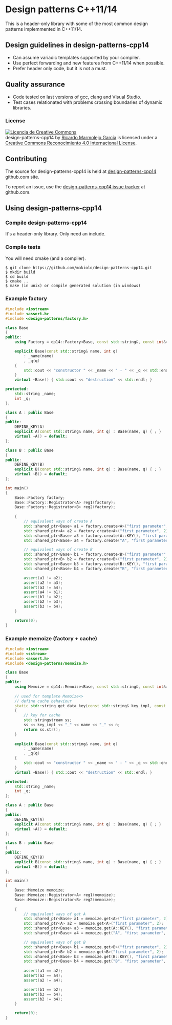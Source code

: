 # Design patterns C++11/14

This is a header-only library with some of the most common design patterns implemmented in C++11/14.

## Design guidelines in design-patterns-cpp14

* Can assume variadic templates supported by your compiler.
* Use perfect forwarding and new features from C++11/14 when possible.
* Prefer header only code, but it is not a must.

## Quality assurance

* Code tested on last versions of gcc, clang and Visual Studio.
* Test cases relationated with problems crossing boundaries of dynamic libraries.

### License

<a rel="license" href="http://creativecommons.org/licenses/by/4.0/"><img alt="Licencia de Creative Commons" style="border-width:0" src="https://i.creativecommons.org/l/by/4.0/88x31.png" /></a><br /><span xmlns:dct="http://purl.org/dc/terms/" href="http://purl.org/dc/dcmitype/Text" property="dct:title" rel="dct:type">design-patterns-cpp14</span> by <a xmlns:cc="http://creativecommons.org/ns#" href="https://github.com/makiolo/design-patterns-cpp14" property="cc:attributionName" rel="cc:attributionURL">Ricardo Marmolejo García</a> is licensed under a <a rel="license" href="http://creativecommons.org/licenses/by/4.0/">Creative Commons Reconocimiento 4.0 Internacional License</a>.

## Contributing

The source for design-patterns-cpp14 is held at [design-patterns-cpp14](https://github.com/makiolo/design-patterns-cpp14) github.com site.

To report an issue, use the [design-patterns-cpp14 issue tracker](https://github.com/makiolo/design-patterns-cpp14/issues) at github.com.

## Using design-patterns-cpp14

### Compile design-patterns-cpp14
It's a header-only library. Only need an include.

### Compile tests
You will need cmake (and a compiler).

```
$ git clone https://github.com/makiolo/design-patterns-cpp14.git
$ mkdir build
$ cd build
$ cmake ..
$ make (in unix) or compile generated solution (in windows)
```

### Example factory
```CPP
#include <iostream>
#include <assert.h>
#include <design-patterns/factory.h>

class Base
{
public:
	using Factory = dp14::Factory<Base, const std::string&, const int&>;

	explicit Base(const std::string& name, int q)
		: _name(name)
		, _q(q)
	{
		std::cout << "constructor " << _name << " - " << _q << std::endl;
	}
	virtual ~Base() { std::cout << "destruction" << std::endl; }

protected:
	std::string _name;
	int _q;
};

class A : public Base
{
public:
	DEFINE_KEY(A)
	explicit A(const std::string& name, int q) : Base(name, q) { ; }
	virtual ~A() = default;
};

class B : public Base
{
public:
	DEFINE_KEY(B)
	explicit B(const std::string& name, int q) : Base(name, q) { ; }
	virtual ~B() = default;
};

int main()
{
	Base::Factory factory;
	Base::Factory::Registrator<A> reg1(factory);
	Base::Factory::Registrator<B> reg2(factory);
	
	{
		// equivalent ways of create A
		std::shared_ptr<Base> a1 = factory.create<A>("first parameter", 2);
		std::shared_ptr<A> a2 = factory.create<A>("first parameter", 2);
		std::shared_ptr<Base> a3 = factory.create(A::KEY(), "first parameter", 2);
		std::shared_ptr<Base> a4 = factory.create("A", "first parameter", 2);

		// equivalent ways of create B
		std::shared_ptr<Base> b1 = factory.create<B>("first parameter", 2);
		std::shared_ptr<B> b2 = factory.create<B>("first parameter", 2);
		std::shared_ptr<Base> b3 = factory.create(B::KEY(), "first parameter", 2);
		std::shared_ptr<Base> b4 = factory.create("B", "first parameter", 2);

		assert(a1 != a2);
		assert(a2 != a3);
		assert(a3 != a4);
		assert(a4 != b1);
		assert(b1 != b2);
		assert(b2 != b3);
		assert(b3 != b4);
	}

	return(0);
}
```

### Example memoize (factory + cache)
```CPP
#include <iostream>
#include <sstream>
#include <assert.h>
#include <design-patterns/memoize.h>

class Base
{
public:
	using Memoize = dp14::Memoize<Base, const std::string&, const int&>;
	
	// used for template Memoize<>
	// define cache behaviour
	static std::string get_data_key(const std::string& key_impl, const std::string& name, int n)
	{
		// key for cache
		std::stringstream ss;
		ss << key_impl << "_" << name << "_" << n;
		return ss.str();
	}
	
	explicit Base(const std::string& name, int q)
		: _name(name)
		, _q(q)
	{
		std::cout << "constructor " << _name << " - " << _q << std::endl;
	}
	virtual ~Base() { std::cout << "destruction" << std::endl; }

protected:
	std::string _name;
	int _q;
};

class A : public Base
{
public:
	DEFINE_KEY(A)
	explicit A(const std::string& name, int q) : Base(name, q) { ; }
	virtual ~A() = default;
};

class B : public Base
{
public:
	DEFINE_KEY(B)
	explicit B(const std::string& name, int q) : Base(name, q) { ; }
	virtual ~B() = default;
};

int main()
{
	Base::Memoize memoize;
	Base::Memoize::Registrator<A> reg1(memoize);
	Base::Memoize::Registrator<B> reg2(memoize);
	
	{
		// equivalent ways of get A
		std::shared_ptr<Base> a1 = memoize.get<A>("first parameter", 2);
		std::shared_ptr<A> a2 = memoize.get<A>("first parameter", 2);
		std::shared_ptr<Base> a3 = memoize.get(A::KEY(), "first parameter", 4);
		std::shared_ptr<Base> a4 = memoize.get("A", "first parameter", 4);

		// equivalent ways of get B
		std::shared_ptr<Base> b1 = memoize.get<B>("first parameter", 2);
		std::shared_ptr<B> b2 = memoize.get<B>("first parameter", 2);
		std::shared_ptr<Base> b3 = memoize.get(B::KEY(), "first parameter", 4);
		std::shared_ptr<Base> b4 = memoize.get("B", "first parameter", 4);
		
		assert(a1 == a2);
		assert(a3 == a4);
		assert(a2 != a4);

		assert(b1 == b2);
		assert(b3 == b4);
		assert(b2 != b4);
	}

	return(0);
}
```
